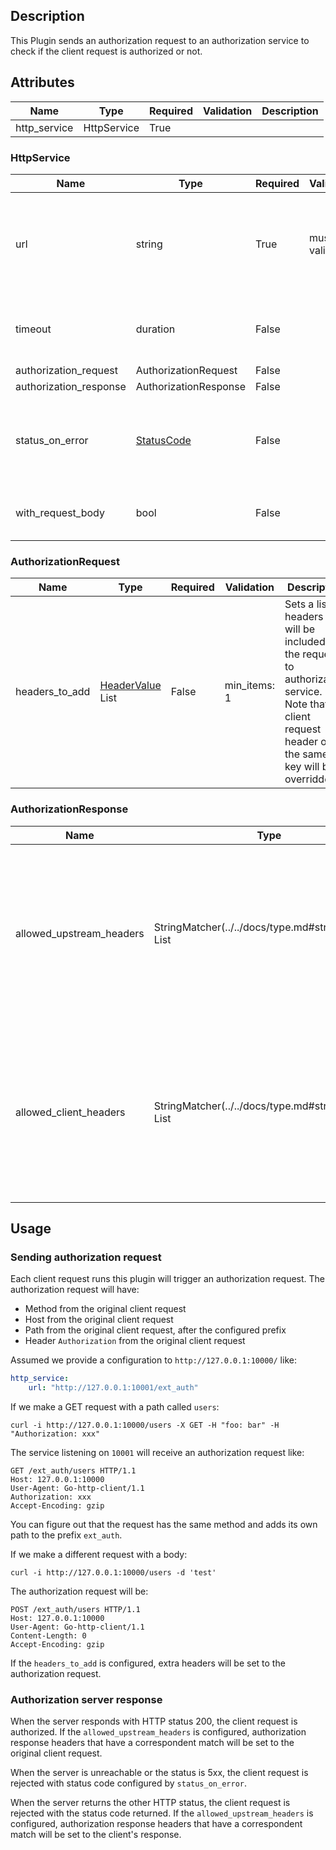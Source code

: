 ## Description

This Plugin sends an authorization request to an authorization service to check if the client request is authorized or not.

## Attributes

| Name         | Type        | Required | Validation | Description |
| ------------ | ----------- | -------- | ---------- | ----------- |
| http_service | HttpService | True     |            |             |

### HttpService

| Name                   | Type                                        | Required | Validation        | Description                                                                                                                                               |
| ---------------------- | ------------------------------------------- | -------- | ----------------- | --------------------------------------------------------------------------------------------------------------------------------------------------------- |
| url                    | string                                      | True     | must be valid URI | The uri to the external service, like `http://ext_auth/prefix`. The path given by the uri will be used as the prefix of the authorization request's path. |
| timeout                | duration                                    | False    |                   | The timeout duration. For example, `10s` means the timeout is 10 seconds. Default to 200ms.                                                               |
| authorization_request  | AuthorizationRequest                        | False    |                   |                                                                                                                                                           |
| authorization_response | AuthorizationResponse                       | False    |                   |                                                                                                                                                           |
| status_on_error        | [StatusCode](../../docs/type.md#statuscode) | False    |                   | Sets the HTTP status that is returned to the client when the authorization server returns an error or cannot be reached. The default status is `401`.     |
| with_request_body      | bool                                        | False    |                   | Buffer the client request body and send it within the authorization request.                                                                              |

### AuthorizationRequest

| Name           | Type                                               | Required | Validation   | Description                                                                                                                                               |
| -------------- | -------------------------------------------------- | -------- | ------------ | --------------------------------------------------------------------------------------------------------------------------------------------------------- |
| headers_to_add | [HeaderValue](../../docs/type.md#headervalue) List | False    | min_items: 1 | Sets a list of headers that will be included in the request to authorization service. Note that client request header of the same key will be overridden. |

### AuthorizationResponse

| Name                     | Type                                                 | Required | Validation   | Description                                                                                                                                                                     |
| ------------------------ | ---------------------------------------------------- | -------- | ------------ | ------------------------------------------------------------------------------------------------------------------------------------------------------------------------------- |
| allowed_upstream_headers | StringMatcher(../../docs/type.md#stringmatcher) List | False    | min_items: 1 | When this is set, authorization response headers that have a correspondent match will be added to the original client request. Note that coexistent headers will be overridden. |
| allowed_client_headers   | StringMatcher(../../docs/type.md#stringmatcher) List | False    | min_items: 1 | When this is set, authorization response headers that have a correspondent match will be added to the client's response when the request is rejected.                           |

## Usage

### Sending authorization request

Each client request runs this plugin will trigger an authorization request. The authorization request will have:

* Method from the original client request
* Host from the original client request
* Path from the original client request, after the configured prefix
* Header `Authorization` from the original client request

Assumed we provide a configuration to `http://127.0.0.1:10000/` like:

```yaml
http_service:
    url: "http://127.0.0.1:10001/ext_auth"
```

If we make a GET request with a path called `users`:

```shell
curl -i http://127.0.0.1:10000/users -X GET -H "foo: bar" -H "Authorization: xxx"
```

The service listening on `10001` will receive an authorization request like:

```
GET /ext_auth/users HTTP/1.1
Host: 127.0.0.1:10000
User-Agent: Go-http-client/1.1
Authorization: xxx
Accept-Encoding: gzip
```

You can figure out that the request has the same method and adds its own path to the prefix `ext_auth`.

If we make a different request with a body:

```shell
curl -i http://127.0.0.1:10000/users -d 'test'
```

The authorization request will be:

```
POST /ext_auth/users HTTP/1.1
Host: 127.0.0.1:10000
User-Agent: Go-http-client/1.1
Content-Length: 0
Accept-Encoding: gzip
```

If the `headers_to_add` is configured, extra headers will be set to the authorization request.

### Authorization server response

When the server responds with HTTP status 200, the client request is authorized. If the `allowed_upstream_headers` is configured, authorization response headers that have a correspondent match will be set to the original client request.

When the server is unreachable or the status is 5xx, the client request is rejected with status code configured by `status_on_error`.

When the server returns the other HTTP status, the client request is rejected with the status code returned. If the `allowed_upstream_headers` is configured, authorization response headers that have a correspondent match will be set to the client's response.
